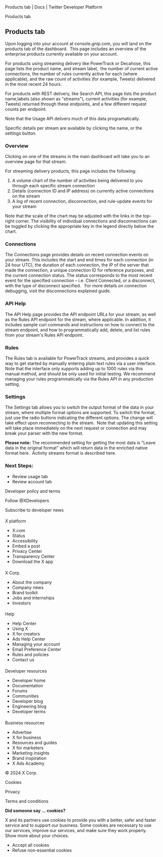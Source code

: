 
Products tab | Docs | Twitter Developer Platform 

Products tab

Products tab
------------

Upon logging into your account at console.gnip.com, you will land on the products tab of the dashboard.  This page includes an overview of the enterprise products currently available on your account.

For products using streaming delivery like PowerTrack or Decahose, this page lists the product name, and stream label,  the number of current active connections, the number of rules currently active for each (where applicable), and the raw count of activities (for example, Tweets) delivered in the most recent 24 hours.

For products with REST delivery, like Search API, this page lists the product name,labels (also shown as "streams"), current activities (for example, Tweets) returned through these endpoints, and a few different request counts per endpoint.

Note that the Usage API delivers much of this data programatically.

Specific details per stream are available by clicking the name, or the settings button.

### Overview

Clicking on one of the streams in the main dashboard will take you to an overview page for that stream.

For streaming delivery products, this page includes the following:

1. A volume chart of the number of activities being delivered to you through each specific stream connection
2. Details (connection ID and IP address) on currently active connections on the stream
3. A log of recent connection, disconnection, and rule-update events for your stream

Note that the scale of the chart may be adjusted with the links in the top-right corner. The visibility of individual connections and disconnections can be toggled by clicking the appropriate key in the legend directly below the chart.

### Connections

The Connections page provides details on recent connection events on your stream. This includes the start and end times for each connection (in 24 hour UTC), the duration of each connection, the IP of the server that made the connection, a unique connection ID for reference purposes, and the current connection status. The status corresponds to the most recent event for the specified connection – i.e. Client Connected, or a disconnect, with the type of disconnect specified.   For more details on connection debugging, visit the disconnections explained guide.

### API Help

The API Help page provides the API endpoint URLs for your stream, as well as the Rules API endpoint for the stream, where applicable. In addition, it includes sample curl commands and instructions on how to connect to the stream endpoint, and how to programmatically add, delete, and list rules from your stream's Rules API endpoint.

### Rules

The Rules tab is available for PowerTrack streams, and provides a quick way to get started by manually entering plain text rules via a user interface. Note that the interface only supports adding up to 1000 rules via this manual method, and should be only used for initial testing. We recommend managing your rules programmatically via the Rules API in any production setting.

### Settings

The Settings tab allows you to switch the output format of the data in your stream, where multiple format options are supported. To switch the format, just use the radio buttons indicating the different options. The change will take effect upon reconnecting to the stream.  Note that updating this setting will take place immediately on the next request or connection and may break your parser with the new format. 

**Please note:** The recommended setting for getting the most data is "Leave data in the original format" which will return data in the enriched native format here.  Activity streams format is described here.

### Next Steps:

* Review usage tab
* Review account tab

Developer policy and terms

Follow @XDevelopers

Subscribe to developer news

#### 
 X platform

* X.com
* Status
* Accessibility
* Embed a post
* Privacy Center
* Transparency Center
* Download the X app

#### 
 X Corp.

* About the company
* Company news
* Brand toolkit
* Jobs and internships
* Investors

#### 
 Help

* Help Center
* Using X
* X for creators
* Ads Help Center
* Managing your account
* Email Preference Center
* Rules and policies
* Contact us

#### 
 Developer resources

* Developer home
* Documentation
* Forums
* Communities
* Developer blog
* Engineering blog
* Developer terms

#### 
 Business resources

* Advertise
* X for business
* Resources and guides
* X for marketers
* Marketing insights
* Brand inspiration
* X Ads Academy

 © 2024 X Corp.

Cookies

Privacy

Terms and conditions

**Did someone say … cookies?**  

 X and its partners use cookies to provide you with a better, safer and
 faster service and to support our business. Some cookies are necessary to use
 our services, improve our services, and make sure they work properly.
 Show more about your choices.

* Accept all cookies
* Refuse non-essential cookies